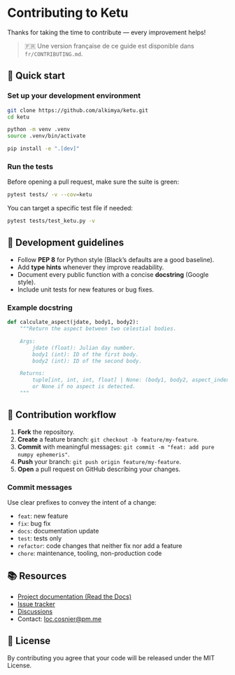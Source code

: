 # Contributing to Ketu

Thanks for taking the time to contribute — every improvement helps!

> 🇫🇷 Une version française de ce guide est disponible dans `fr/CONTRIBUTING.md`.

## 🚀 Quick start

### Set up your development environment

```bash
git clone https://github.com/alkimya/ketu.git
cd ketu

python -m venv .venv
source .venv/bin/activate

pip install -e ".[dev]"
```

### Run the tests

Before opening a pull request, make sure the suite is green:

```bash
pytest tests/ -v --cov=ketu
```

You can target a specific test file if needed:

```bash
pytest tests/test_ketu.py -v
```

## 🧭 Development guidelines

- Follow **PEP 8** for Python style (Black’s defaults are a good baseline).
- Add **type hints** whenever they improve readability.
- Document every public function with a concise **docstring** (Google style).
- Include unit tests for new features or bug fixes.

### Example docstring

```python
def calculate_aspect(jdate, body1, body2):
    """Return the aspect between two celestial bodies.

    Args:
        jdate (float): Julian day number.
        body1 (int): ID of the first body.
        body2 (int): ID of the second body.

    Returns:
        tuple[int, int, int, float] | None: (body1, body2, aspect_index, orb)
        or None if no aspect is detected.
    """
```

## 🔄 Contribution workflow

1. **Fork** the repository.
2. **Create** a feature branch: `git checkout -b feature/my-feature`.
3. **Commit** with meaningful messages: `git commit -m "feat: add pure numpy ephemeris"`.
4. **Push** your branch: `git push origin feature/my-feature`.
5. **Open** a pull request on GitHub describing your changes.

### Commit messages

Use clear prefixes to convey the intent of a change:

- `feat`: new feature
- `fix`: bug fix
- `docs`: documentation update
- `test`: tests only
- `refactor`: code changes that neither fix nor add a feature
- `chore`: maintenance, tooling, non-production code

## 📚 Resources

- [Project documentation (Read the Docs)](https://ketu.readthedocs.io/)
- [Issue tracker](https://github.com/alkimya/ketu/issues)
- [Discussions](https://github.com/alkimya/ketu/discussions)
- Contact: [loc.cosnier@pm.me](mailto:loc.cosnier@pm.me)

## 📄 License

By contributing you agree that your code will be released under the MIT License.
